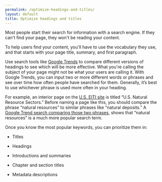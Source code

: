 ```yaml
---
permalink: /optimize-headings-and-titles/
layout: default
title: Optimize headings and titles
---
```

Most people start their search for information with a search engine. If
they can't find your page, they won't be reading your content.

To help users find your content, you'll have to use the vocabulary they
use, and that starts with your page title, summary, and first paragraph.

Use search tools like [Google Trends](https://www.google.com/trends/) 
to compare different versions of headings to see which will be more 
effective. What you're calling the subject of your page might not be 
what your users are calling it. With Google Trends, you can input two 
or more different words or phrases and see over time how often people 
have searched for them. Generally, it’s best to use whichever phrase is 
used more often in your heading.

For example, an interior page on the [U.S. EITI
site](https://useiti.doi.gov/sectors/) is titled “U.S. Natural Resource
Sectors.” Before naming a page like this, you should compare the phrase
“natural resources” to similar phrases like “natural deposits.” A[
Google Trend search comparing those two
phrases,](https://www.google.com/trends/explore#q=Natural%20resources%2C%20Natural%20deposits&cmpt=q&tz=Etc%2FGMT%2B4)
shows that “natural resources” is a much more popular search term.

Once you know the most popular keywords, you can prioritize them in:

-   Titles

-   Headings

-   Introductions and summaries

-   Chapter and section titles

-   Metadata descriptions
